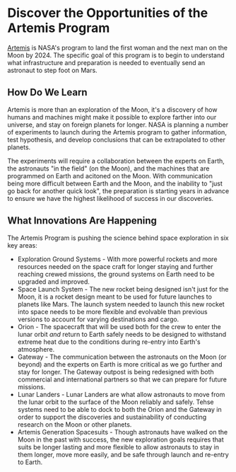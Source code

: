 # Discover the Opportunities of the Artemis Program

[Artemis](https://www.nasa.gov/specials/artemis/) is NASA's program to land the first woman and the next man on the Moon by 2024. The specific goal of this program is to begin to understand what infrastructure and preparation is needed to eventually send an astronaut to step foot on Mars.

## How Do We Learn

Artemis is more than an exploration of the Moon, it's a discovery of how humans and machines might make it possible to explore farther into our universe, and stay on foreign planets for longer. NASA is planning a number of experiments to launch during the Artemis program to gather information, test hypothesis, and develop conclusions that can be extrapolated to other planets. 

The experiments will require a collaboration between the experts on Earth, the astronauts "in the field" (on the Moon), and the machines that are programmed on Earth and acitoned on the Moon. With communication being more difficult between Earth and the Moon, and the inability to "just go back for another quick look", the preparation is starting years in advance to ensure we have the highest likelihood of success in our discoveries. 

## What Innovations Are Happening

The Artemis Program is pushing the science behind space exploration in six key areas:
- Exploration Ground Systems - With more powerful rockets and more resources needed on the space craft for longer staying and further reaching crewed missions, the ground systems on Earth need to be upgraded and improved.
- Space Launch System - The new rocket being designed isn't just for the Moon, it is a rocket design meant to be used for future launches to planets like Mars. The launch system needed to launch this new rocket into space needs to be more flexible and evolvable than previous versions to account for varying destinations and cargo.
- Orion - The spacecraft that will be used both for the crew to enter the lunar orbit *and* return to Earth safely needs to be designed to withstand extreme heat due to the conditions during re-entry into Earth's atmosphere.
- Gateway - The communication between the astronauts on the Moon (or beyond) and the experts on Earth is more critical as we go further and stay for longer. The Gateway outpost is being redesigned with both commercial and international partners so that we can prepare for future missions.
- Lunar Landers - Lunar Landers are what allow astronauts to move from the lunar orbit to the surface of the Moon reliably and safely. Tehse systems need to be able to dock to both the Orion and the Gateway in order to support the discoveries and sustainability of conducting research on the Moon or other planets.
- Artemis Generation Spacesuits - Though astronauts have walked on the Moon in the past with success, the new exploration goals requires that suits be longer lasting and more flexible to allow astronauts to stay in them longer, move more easily, and be safe through launch and re-entry to Earth. 